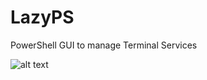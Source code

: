 LazyPS
======

PowerShell GUI to manage Terminal Services


![alt text](http://2.bp.blogspot.com/-nx_UZoTQ3a8/VC4cumIZM3I/AAAAAAABoeM/xF4Z9M-dNgc/s1600/LazyTS.png "LazyTS")
